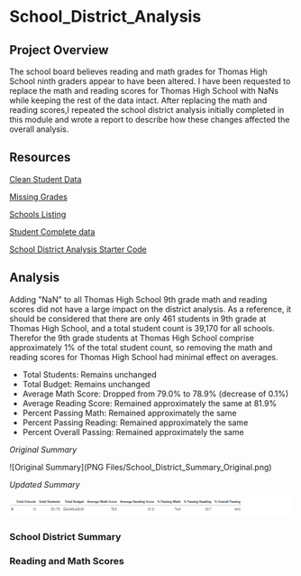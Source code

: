 # School_District_Analysis

## Project Overview
The school board believes reading and math grades for Thomas High School ninth graders appear to have been altered. I have been requested to replace the math and reading scores for Thomas High School with NaNs while keeping the rest of the data intact. After replacing the math and reading scores,I repeated the school district analysis initially completed in this module and wrote a report to describe how these changes affected the overall analysis.

## Resources
[Clean Student Data](Resources/clean_students_complete.csv)

[Missing Grades](Resources/missing_grades.csv)

[Schools Listing](Resources/schools_complete.csv)

[Student Complete data](Resources/students_complete.csv)

[School District Analysis Starter Code](PyCitySchools_Challenge_starter_code.ipynb)

## Analysis
Adding "NaN" to all Thomas High School 9th grade math and reading scores did not have a large impact on the district analysis.  As a reference, it should be considered that there are only 461 students in 9th grade at Thomas High School, and a total student count is 39,170 for all schools.  Therefor the 9th grade students at Thomas High School comprise approximately 1% of the total student count, so removing the math and reading scores for Thomas High School had minimal effect on averages.
- Total Students: Remains unchanged
- Total Budget: Remains unchanged
- Average Math Score: Dropped from 79.0% to 78.9% (decrease of 0.1%)
- Average Reading Score: Remained approximately the same at 81.9%
- Percent Passing Math: Remained approximately the same
- Percent Passing Reading: Remained approximately the same
- Percent Overall Passing: Remained approximately the same

*Original Summary*

![Original Summary](PNG Files/School_District_Summary_Original.png)

*Updated Summary*

![Updated Summary](https://github.com/Jahill17/School_District_Analysis/blob/main/PNG%20Files/School_District_Summary_Updated.png)

### School District Summary
### Reading and Math Scores
